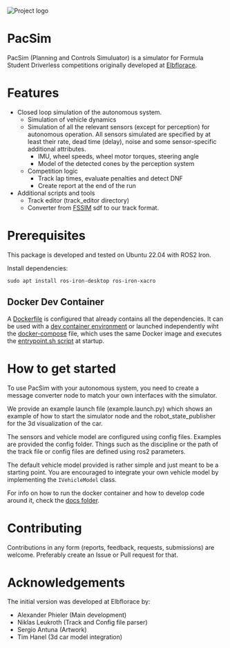 ![Project logo](doc/logo_full.png)
# PacSim
PacSim (Planning and Controls Simuluator) is a simulator for Formula Student Driverless competitions originally developed at [Elbflorace](https://elbflorace.de/).

# Features
* Closed loop simulation of the autonomous system.
  * Simulation of vehicle dynamics
  * Simulation of all the relevant sensors (except for perception) for autonomous operation. All sensors simulated are specified by at least their rate, dead time (delay), noise and some sensor-specific additional attributes.
    * IMU, wheel speeds, wheel motor torques, steering angle
    * Model of the detected cones by the perception system
  * Competition logic
    * Track lap times, evaluate penalties and detect DNF
    * Create report at the end of the run
* Additional scripts and tools
  * Track editor (track_editor directory)
  * Converter from [FSSIM](https://github.com/AMZ-Driverless/fssim) sdf to our track format.

# Prerequisites
This package is developed and tested on Ubuntu 22.04 with ROS2 Iron. 

Install dependencies:

`sudo apt install ros-iron-desktop ros-iron-xacro`

## Docker Dev Container

A [Dockerfile](./.devcontainer/Dockerfile) is configured that already contains all the dependencies. It can be used with a [dev container environment](./.devcontainer) or launched independently wiht the [docker-compose](./docker-compose.yml) file, which uses the same Docker image and executes the [entrypoint.sh script](./entrypoint.sh) at startup.

# How to get started
To use PacSim with your autonomous system, you need to create a message converter node to match your own interfaces with the simulator.

We provide an example launch file (example.launch.py) which shows an example of how to start the simulator node and the robot_state_publisher for the 3d visualization of the car.

The sensors and vehicle model are configured using config files. Examples are provided the config folder. Things such as the discipline or the path of the track file or config files are defined using ros2 parameters.

The default vehicle model provided is rather simple and just meant to be a starting point. You are encouraged to integrate your own vehicle model by implementing the `IVehicleModel` class.

For info on how to run the docker container and how to develop code around it, check the [docs folder](./doc/docker_usage.md).

# Contributing
Contributions in any form (reports, feedback, requests, submissions) are welcome. Preferably create an Issue or Pull request for that.

# Acknowledgements
The initial version was developed at Elbflorace by:
* Alexander Phieler (Main development)
* Niklas Leukroth (Track and Config file parser)
* Sergio Antuna (Artwork)
* Tim Hanel (3d car model integration)